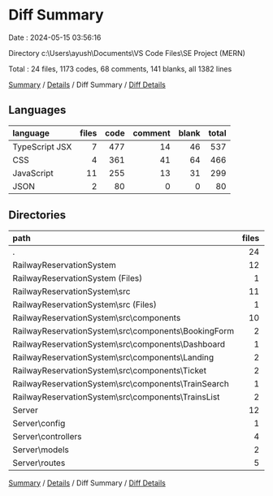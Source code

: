 # Diff Summary

Date : 2024-05-15 03:56:16

Directory c:\\Users\\ayush\\Documents\\VS Code Files\\SE Project (MERN)

Total : 24 files,  1173 codes, 68 comments, 141 blanks, all 1382 lines

[Summary](results.md) / [Details](details.md) / Diff Summary / [Diff Details](diff-details.md)

## Languages
| language | files | code | comment | blank | total |
| :--- | ---: | ---: | ---: | ---: | ---: |
| TypeScript JSX | 7 | 477 | 14 | 46 | 537 |
| CSS | 4 | 361 | 41 | 64 | 466 |
| JavaScript | 11 | 255 | 13 | 31 | 299 |
| JSON | 2 | 80 | 0 | 0 | 80 |

## Directories
| path | files | code | comment | blank | total |
| :--- | ---: | ---: | ---: | ---: | ---: |
| . | 24 | 1,173 | 68 | 141 | 1,382 |
| RailwayReservationSystem | 12 | 840 | 55 | 110 | 1,005 |
| RailwayReservationSystem (Files) | 1 | 2 | 0 | 0 | 2 |
| RailwayReservationSystem\\src | 11 | 838 | 55 | 110 | 1,003 |
| RailwayReservationSystem\\src (Files) | 1 | 8 | 0 | 0 | 8 |
| RailwayReservationSystem\\src\\components | 10 | 830 | 55 | 110 | 995 |
| RailwayReservationSystem\\src\\components\\BookingForm | 2 | 350 | 26 | 52 | 428 |
| RailwayReservationSystem\\src\\components\\Dashboard | 1 | -6 | 0 | 0 | -6 |
| RailwayReservationSystem\\src\\components\\Landing | 2 | 5 | 1 | 1 | 7 |
| RailwayReservationSystem\\src\\components\\Ticket | 2 | 222 | 12 | 27 | 261 |
| RailwayReservationSystem\\src\\components\\TrainSearch | 1 | 29 | 11 | 6 | 46 |
| RailwayReservationSystem\\src\\components\\TrainsList | 2 | 230 | 5 | 24 | 259 |
| Server | 12 | 333 | 13 | 31 | 377 |
| Server\\config | 1 | 78 | 0 | 0 | 78 |
| Server\\controllers | 4 | 126 | 7 | 13 | 146 |
| Server\\models | 2 | 58 | 0 | 0 | 58 |
| Server\\routes | 5 | 71 | 6 | 18 | 95 |

[Summary](results.md) / [Details](details.md) / Diff Summary / [Diff Details](diff-details.md)